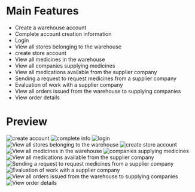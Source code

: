 # Main Features 
* Create a warehouse account
* Complete account creation information
* Login
* View all stores belonging to the warehouse
* create store account
* View all medicines in the warehouse
* View all companies supplying medicines
* View all medications available from the supplier company
* Sending a request to request medicines from a supplier company
* Evaluation of work with a supplier company
* View all orders issued from the warehouse to supplying companies
* View order details
# Preview 
![create account](https://github.com/RamaMahjoub/Dawaa-Web-app/assets/102468237/f44f0fcc-d5f4-42a6-9d9f-bd680dd6ddc2)
![complete info](https://github.com/RamaMahjoub/Dawaa-Web-app/assets/102468237/208f908c-d751-42fa-8f3b-80a264678ed0)
![login](https://github.com/RamaMahjoub/Dawaa-Web-app/assets/102468237/2c750852-6521-4265-b198-219aabfbcda2)
![View all stores belonging to the warehouse](https://github.com/RamaMahjoub/Dawaa-Web-app/assets/102468237/a6bacee6-f35a-4f06-94ec-e787dc66f596)
![create store account](https://github.com/RamaMahjoub/Dawaa-Web-app/assets/102468237/d212aacb-13f3-48ad-8b7a-73bdfd45c0ad)
![View all medicines in the warehouse](https://github.com/RamaMahjoub/Dawaa-Web-app/assets/102468237/67f1325b-45f1-4516-9cf6-9310559eadea)
![companies supplying medicines](https://github.com/RamaMahjoub/Dawaa-Web-app/assets/102468237/54ba6094-4dac-41e7-854a-9dede2a5c8e0)
![View all medications available from the supplier company](https://github.com/RamaMahjoub/Dawaa-Web-app/assets/102468237/56f42a9f-73ea-4778-b5cb-ef83e487fd91)
![Sending a request to request medicines from a supplier company](https://github.com/RamaMahjoub/Dawaa-Web-app/assets/102468237/857d8969-d0ed-432a-b241-6266810978d5)
![Evaluation of work with a supplier company](https://github.com/RamaMahjoub/Dawaa-Web-app/assets/102468237/31fa4fb1-c088-48e2-856e-03364ab0d819)
![View all orders issued from the warehouse to supplying companies](https://github.com/RamaMahjoub/Dawaa-Web-app/assets/102468237/b02a3007-cace-4648-8b03-a7c1c6831019)
![View order details](https://github.com/RamaMahjoub/Dawaa-Web-app/assets/102468237/fdf210ff-0af5-4ec0-b60a-a1faae5beb21)









